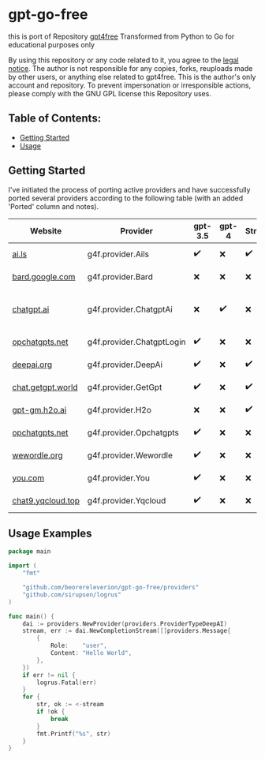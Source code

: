 # gpt-go-free

this is port of Repository [gpt4free](https://github.com/xtekky/gpt4free) Transformed from Python to Go for educational purposes only

By using this repository or any code related to it, you agree to the [legal notice](./LEGAL_NOTICE.md). The author is not responsible for any copies, forks, reuploads made by other users, or anything else related to gpt4free. This is the author's only account and repository. To prevent impersonation or irresponsible actions, please comply with the GNU GPL license this Repository uses.

## Table of Contents:

- [Getting Started](#getting-started)
- [Usage](#usage-examples)

## Getting Started

I've initiated the process of porting active providers and have successfully ported several providers according to the following table (with an added 'Ported' column and notes).

| Website| Provider| gpt-3.5 | gpt-4 | Streaming | Status | Auth | Ported | Notes |
| ------ | ------- | ------- | ----- | --------- | ------ | ---- | ------ | ----- |
| [ai.ls](https://ai.ls) | g4f.provider.Ails | ✔️ | ❌ | ✔️ | ![Active](https://img.shields.io/badge/Active-brightgreen) | ❌ | ❌ | |
| [bard.google.com](https://bard.google.com) | g4f.provider.Bard | ❌ | ❌ | ❌ | ![Active](https://img.shields.io/badge/Active-brightgreen) | ✔️ | ❌ | |
| [chatgpt.ai](https://chatgpt.ai/gpt-4/) | g4f.provider.ChatgptAi | ❌ | ✔️ | ❌ | ![Active](https://img.shields.io/badge/Active-brightgreen) | ❌ | ✔️ | This is not gpt-4 :( |
| [opchatgpts.net](https://opchatgpts.net) | g4f.provider.ChatgptLogin | ✔️ | ❌ | ❌ | ![Active](https://img.shields.io/badge/Active-brightgreen) | ❌ | ❌ | |
| [deepai.org](https://deepai.org) | g4f.provider.DeepAi | ✔️ | ❌ | ✔️ | ![Active](https://img.shields.io/badge/Active-brightgreen) | ❌ | ✔️ | all OK |
| [chat.getgpt.world](https://chat.getgpt.world/) | g4f.provider.GetGpt | ✔️ | ❌ | ✔️ | ![Active](https://img.shields.io/badge/Active-brightgreen) | ❌ | ❌ | |
| [gpt-gm.h2o.ai](https://gpt-gm.h2o.ai) | g4f.provider.H2o | ❌ | ❌ | ✔️ | ![Active](https://img.shields.io/badge/Active-brightgreen) | ❌ | ❌ | |
| [opchatgpts.net](https://opchatgpts.net) | g4f.provider.Opchatgpts | ✔️ | ❌ | ❌ | ![Active](https://img.shields.io/badge/Active-brightgreen) | ❌ | ❌ | |
| [wewordle.org](https://wewordle.org/) | g4f.provider.Wewordle | ✔️ | ❌ | ❌ | ![Active](https://img.shields.io/badge/Active-brightgreen) | ❌ | ❌ | |
| [you.com](https://you.com) | g4f.provider.You | ✔️ | ❌ | ❌ | ![Active](https://img.shields.io/badge/Active-brightgreen) | ❌ | ❌ | |
| [chat9.yqcloud.top](https://chat9.yqcloud.top/) | g4f.provider.Yqcloud | ✔️ | ❌ | ❌ | ![Active](https://img.shields.io/badge/Active-brightgreen) | ❌ | ❌ | |

## Usage Examples

```go
package main

import (
	"fmt"

	"github.com/beorereleverion/gpt-go-free/providers"
	"github.com/sirupsen/logrus"
)

func main() {
	dai := providers.NewProvider(providers.ProviderTypeDeepAI)
	stream, err := dai.NewCompletionStream([]providers.Message{
		{
			Role:    "user",
			Content: "Hello World",
		},
	})
	if err != nil {
		logrus.Fatal(err)
	}
	for {
		str, ok := <-stream
		if !ok {
			break
		}
		fmt.Printf("%s", str)
	}
}
```

